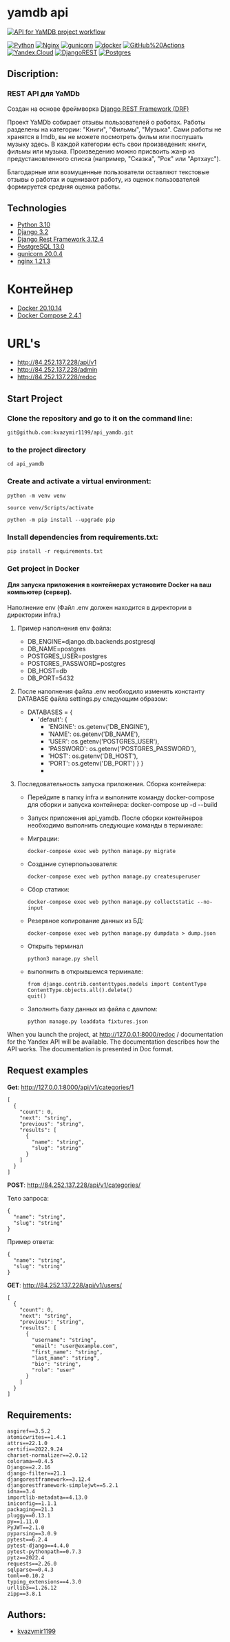 # yamdb api

[![API for YaMDB project workflow](https://github.com/bondarval/yamdb_final/actions/workflows/yamdb_workflow.yml/badge.svg?branch=main)](https://github.com/bondarval/yamdb_final/actions/workflows/yamdb_workflow.yml)

[![Python](https://img.shields.io/badge/-Python-464646?style=flat-square&logo=Python)](https://www.python.org/)
[![Nginx](https://img.shields.io/badge/-NGINX-464646?style=flat-square&logo=NGINX)](https://nginx.org/ru/)
[![gunicorn](https://img.shields.io/badge/-gunicorn-464646?style=flat-square&logo=gunicorn)](https://gunicorn.org/)
[![docker](https://img.shields.io/badge/-Docker-464646?style=flat-square&logo=docker)](https://www.docker.com/)
[![GitHub%20Actions](https://img.shields.io/badge/-GitHub%20Actions-464646?style=flat-square&logo=GitHub%20actions)](https://github.com/features/actions)
[![Yandex.Cloud](https://img.shields.io/badge/-Yandex.Cloud-464646?style=flat-square&logo=Yandex.Cloud)](https://cloud.yandex.ru/)
[![DjangoREST](https://img.shields.io/badge/DJANGO-REST-ff1709?style=for-the-badge&logo=django&logoColor=white&color=ff1709&labelColor=gray)](https://www.django-rest-framework.org/)
[![Postgres](https://img.shields.io/badge/postgres-%23316192.svg?style=for-the-badge&logo=postgresql&logoColor=white)](https://www.postgresql.org/)

## Discription:

### REST API для YaMDb

Создан на основе
фреймворка [Django REST Framework (DRF)](https://github.com/ilyachch/django-rest-framework-rusdoc)

Проект YaMDb собирает отзывы пользователей о работах. Работы разделены на категории: "Книги", "Фильмы", "Музыка".
Сами работы не хранятся в Imdb, вы не можете посмотреть фильм или послушать музыку здесь.
В каждой категории есть свои произведения: книги, фильмы или музыка.
Произведению можно присвоить жанр из предустановленного списка (например, "Сказка", "Рок" или "Артхаус").

Благодарные или возмущенные пользователи оставляют текстовые отзывы о работах и оценивают работу,
из оценок пользователей формируется средняя оценка работы.

## Technologies

- [Python 3.10](https://www.python.org/downloads/release/python-388/)
- [Django 3.2](https://www.djangoproject.com/download/)
- [Django Rest Framework 3.12.4](https://www.django-rest-framework.org/)
- [PostgreSQL 13.0](https://www.postgresql.org/download/)
- [gunicorn 20.0.4](https://pypi.org/project/gunicorn/)
- [nginx 1.21.3](https://nginx.org/ru/download.html)

# Контейнер
- [Docker 20.10.14](https://www.docker.com/)
- [Docker Compose 2.4.1](https://docs.docker.com/compose/)

# URL's
- http://84.252.137.228/api/v1
- http://84.252.137.228/admin
- http://84.252.137.228/redoc

## Start Project

### Clone the repository and go to it on the command line:

```
git@github.com:kvazymir1199/api_yamdb.git
```

### to the project directory

```
cd api_yamdb
```

### Create and activate a virtual environment:

```
python -m venv venv
```

```
source venv/Scripts/activate
```

```
python -m pip install --upgrade pip
```

### Install dependencies from requirements.txt:

```
pip install -r requirements.txt
```

### Get project in Docker

#### Для запуска приложения в контейнерах установите Docker на ваш компьютер (сервер).

Наполнение env
(Файл .env должен находится в директории в директории infra.)

1) Пример наполнения env файла:
    * DB_ENGINE=django.db.backends.postgresql
    * DB_NAME=postgres
    * POSTGRES_USER=postgres
    * POSTGRES_PASSWORD=postgres
    * DB_HOST=db
    * DB_PORT=5432
2) После наполнения файла .env необходило изменить константу DATABASE файла settings.py
   следующим образом:

    * DATABASES = {
        * 'default': {
            * 'ENGINE': os.getenv('DB_ENGINE'),
            * 'NAME': os.getenv('DB_NAME'),
            * 'USER': os.getenv('POSTGRES_USER'),
            * 'PASSWORD': os.getenv('POSTGRES_PASSWORD'),
            * 'HOST': os.getenv('DB_HOST'),
            * 'PORT': os.getenv('DB_PORT')
              }
              }
            *
3) Последовательность запуска приложения. Сборка контейнера:
    * Перейдите в папку infra и выполните команду docker-compose для сборки и запуска контейнера:
      docker-compose up -d --build
    * Запуск приложения api_yamdb. После сборки контейнеров необходимо выполнить следующие команды в терминале:
    * Миграции:

      ```docker-compose exec web python manage.py migrate```

    * Создание суперпользователя:

      ```docker-compose exec web python manage.py createsuperuser```

    * Сбор статики:

      ```docker-compose exec web python manage.py collectstatic --no-input```

    * Резервное копирование данных из БД:

      ```docker-compose exec web python manage.py dumpdata > dump.json```
    * Открыть терминал

      ```python3 manage.py shell```

    * выполнить в открывшемся терминале:
       ``` 
      from django.contrib.contenttypes.models import ContentType
      ContentType.objects.all().delete()
      quit()
      ```
    * Заполнить базу данных из файла с дампом:
      ```
      python manage.py loaddata fixtures.json
      ```

When you launch the project, at http://127.0.0.1:8000/redoc / documentation for the Yandex API will be available. The
documentation describes how the API works. The documentation is presented in Doc format.

## Request examples

**Get**: http://127.0.0.1:8000/api/v1/categories/1

``` 
[
  {
    "count": 0,
    "next": "string",
    "previous": "string",
    "results": [
      {
        "name": "string",
        "slug": "string"
      }
    ]
  }
]
```

**POST**: http://84.252.137.228/api/v1/categories/

Тело запроса:

```
{
  "name": "string",
  "slug": "string"
}
```

Пример ответа:

```
{
  "name": "string",
  "slug": "string"
}
```

**GET**: http://84.252.137.228/api/v1/users/

```
[
  {
    "count": 0,
    "next": "string",
    "previous": "string",
    "results": [
      {
        "username": "string",
        "email": "user@example.com",
        "first_name": "string",
        "last_name": "string",
        "bio": "string",
        "role": "user"
      }
    ]
  }
]
```

## Requirements:

```
asgiref==3.5.2
atomicwrites==1.4.1
attrs==22.1.0
certifi==2022.9.24
charset-normalizer==2.0.12
colorama==0.4.5
Django==2.2.16
django-filter==21.1
djangorestframework==3.12.4
djangorestframework-simplejwt==5.2.1
idna==3.4
importlib-metadata==4.13.0
iniconfig==1.1.1
packaging==21.3
pluggy==0.13.1
py==1.11.0
PyJWT==2.1.0
pyparsing==3.0.9
pytest==6.2.4
pytest-django==4.4.0
pytest-pythonpath==0.7.3
pytz==2022.4
requests==2.26.0
sqlparse==0.4.3
toml==0.10.2
typing_extensions==4.3.0
urllib3==1.26.12
zipp==3.8.1
```

## Authors:

* [kvazymir1199](https://github.com/kvazymir1199)
